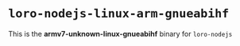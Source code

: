 # `loro-nodejs-linux-arm-gnueabihf`

This is the **armv7-unknown-linux-gnueabihf** binary for `loro-nodejs`
